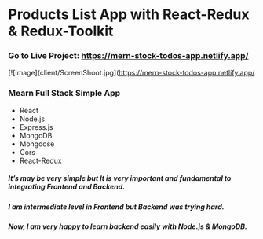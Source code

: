 # Products List App with React-Redux & Redux-Toolkit
<!-- ### It's a Full Mobile Responsive App -->

### Go to Live Project: https://mern-stock-todos-app.netlify.app/
<!-- [![image](screenshot.JPG)](https://mern-stock-todos-app.netlify.app/) -->
<!-- ![Screenshot](client/ScreenShoot.jpg) -->

[![image](client/ScreenShoot.jpg](https://mern-stock-todos-app.netlify.app/


### Mearn Full Stack Simple App
* React
* Node.js
* Express.js
* MongoDB
* Mongoose
* Cors
* React-Redux

##### It’s may be very simple but It is very important and fundamental to integrating Frontend and Backend.
##### I am intermediate level in Frontend but Backend was trying hard.
##### Now, I am very happy to learn backend easily with Node.js & MongoDB.
